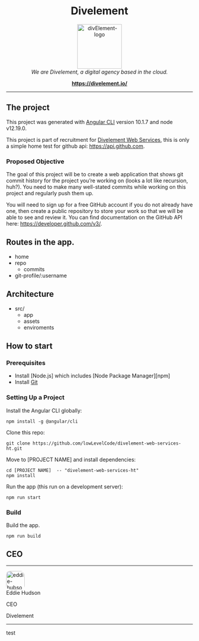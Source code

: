 <h1 align="center">Divelement</h1>

<p align="center">
  <img src="https://divelement.io/" alt="divElement-logo" width="120px" height="120px"/>
  <br>
  <i>We are Divelement, a digital agency based in the cloud.</i>
  <br>
</p>

<p align="center">
  <a href="https://divelement.io/"><strong>https://divelement.io/</strong></a>
  <br>
</p>

<hr>

## The project
This project was generated with [Angular CLI](https://github.com/angular/angular-cli) version 10.1.7 and node v12.19.0.

This project is part of recruitment for [Divelement Web Services]("https://divelement.io"),
this is only a simple home test for github api: https://api.github.com.

### Proposed Objective
The goal of this project will be to create a web application that shows git commit history for the project you’re working on (looks a lot like recursion, huh?). You need to make many well-stated commits while working on this project and regularly push them up.

You will need to sign up for a free GitHub account if you do not already have one, then create a public repository to store your work so that we will be able to see and review it. You can find documentation on the GitHub API here: https://developer.github.com/v3/.

## Routes in the app.
* home
* repo
  - commits
* git-profile/:username

## Architecture
* src/
  - app
  - assets
  - enviroments

## How to start

### Prerequisites

- Install [Node.js] which includes [Node Package Manager][npm]
- Install [Git]("https://git-scm.com/downloads")

### Setting Up a Project

Install the Angular CLI globally:

```
npm install -g @angular/cli
```

Clone this repo:

```
git clone https://github.com/lowLevelCode/divelement-web-services-ht.git
```

Move to [PROJECT NAME] and install dependencies:

```
cd [PROJECT NAME]  -- "divelement-web-services-ht"
npm install
```

Run the app (this run on a development server):

```
npm run start
```

### Build

Build the app.

```
npm run build
```

## CEO
---
<img style="border-radius:10px;" src="https://driftt.imgix.net/https%3A%2F%2Fdriftt.imgix.net%2Fhttps%253A%252F%252Fs3.amazonaws.com%252Fcustomer-api-avatars-prod%252F2105451%252F1b36e601e748d2432e05876739b175aesx6u29pcdnxc%3Ffit%3Dmax%26fm%3Dpng%26h%3D200%26w%3D200%26s%3Db2e4f2fa5b23ebb45dd80ae85cacf114?fit=max&fm=png&h=200&w=200&s=e1e914eef1fdba901fb135d5bea773bc" alt="eddie-hubson" width="50px" height="50px"/>
<div>
Eddie Hudson

CEO

Divelement
</div>

---

test
